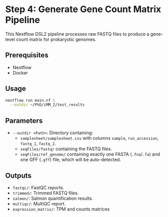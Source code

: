 # Step 4: Generate Gene Count Matrix Pipeline

This Nextflow DSL2 pipeline processes raw FASTQ files to produce a gene-level count matrix for prokaryotic genomes.

## Prerequisites

- Nextflow
- Docker

## Usage

```bash
nextflow run main.nf \
  --outdir ~/PhD/iMM_2/test_results
```

## Parameters

- `--outdir <Path>`: Directory containing:
  - `samplesheet/samplesheet.csv` with columns `sample`, `run_accession`, `fastq_1`, `fastq_2`.
  - `seqFiles/fastq/` containing the FASTQ files.
  - `seqFiles/ref_genome/` containing exactly one FASTA (`.fna`/`.fa`) and one GFF (`.gff`) file, which will be auto-detected.

## Outputs

- `fastqc/`: FastQC reports.
- `trimmed/`: Trimmed FASTQ files.
- `salmon/`: Salmon quantification results.
- `multiqc/`: MultiQC report.
- `expression_matrix/`: TPM and counts matrices